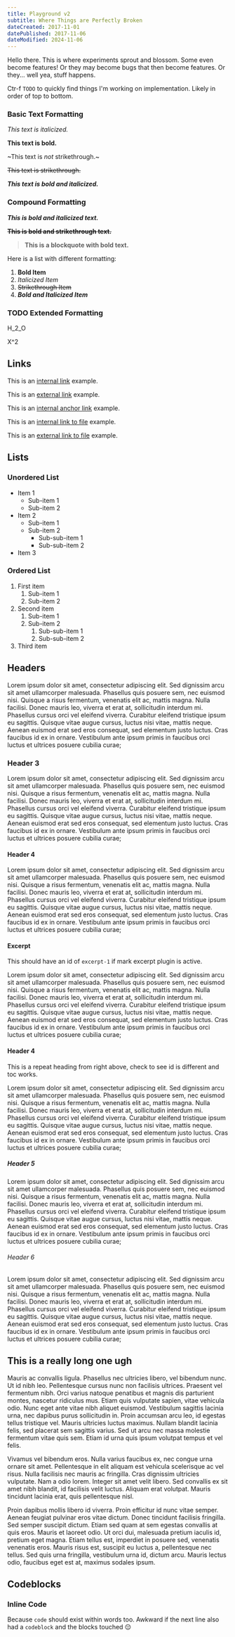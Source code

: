 ```yaml
---
title: Playground v2
subtitle: Where Things are Perfectly Broken
dateCreated: 2017-11-01
datePublished: 2017-11-06
dateModified: 2024-11-06
---
```


Hello there. This is where experiments sprout and blossom. Some even become features! Or they may become bugs that then
become features. Or they... well yea, stuff happens.

Ctr-f `TODO` to quickly find things I'm working on implementation. Likely in order of top to bottom.

### Basic Text Formatting

_This text is italicized._

**This text is bold.**

~This text is _not_ strikethrough.~

~~This text is strikethrough.~~

_**This text is bold and italicized.**_

### Compound Formatting

**_This is bold and italicized text._**

~~**This is bold and strikethrough text.**~~

> **This is a blockquote with bold text.**

Here is a list with different formatting:

1. **Bold Item**
2. _Italicized Item_
3. ~~Strikethrough Item~~
4. **_Bold and Italicized Item_**

### TODO Extended Formatting

H_2_O

X^2

## Links

This is an [internal link](/writings) example.

This is an [external link](https://google.com) example.

This is an [internal anchor link](#links) example.

This is an [internal link to file](/floating-cogs.svg) example.

This is an [external link to file](https://google.com/example.pdf) example.

## Lists

### Unordered List

- Item 1
  - Sub-item 1
  - Sub-item 2
- Item 2
  - Sub-item 1
  - Sub-item 2
    - Sub-sub-item 1
    - Sub-sub-item 2
- Item 3

### Ordered List

1. First item
   1. Sub-item 1
   2. Sub-item 2
2. Second item
   1. Sub-item 1
   2. Sub-item 2
      1. Sub-sub-item 1
      2. Sub-sub-item 2
3. Third item

## Headers

Lorem ipsum dolor sit amet, consectetur adipiscing elit. Sed dignissim arcu sit amet ullamcorper malesuada. Phasellus quis posuere sem, nec euismod nisi. Quisque a risus fermentum, venenatis elit ac, mattis magna. Nulla facilisi. Donec mauris leo, viverra et erat at, sollicitudin interdum mi. Phasellus cursus orci vel eleifend viverra. Curabitur eleifend tristique ipsum eu sagittis. Quisque vitae augue cursus, luctus nisi vitae, mattis neque. Aenean euismod erat sed eros consequat, sed elementum justo luctus. Cras faucibus id ex in ornare. Vestibulum ante ipsum primis in faucibus orci luctus et ultrices posuere cubilia curae;

### Header 3

Lorem ipsum dolor sit amet, consectetur adipiscing elit. Sed dignissim arcu sit amet ullamcorper malesuada. Phasellus quis posuere sem, nec euismod nisi. Quisque a risus fermentum, venenatis elit ac, mattis magna. Nulla facilisi. Donec mauris leo, viverra et erat at, sollicitudin interdum mi. Phasellus cursus orci vel eleifend viverra. Curabitur eleifend tristique ipsum eu sagittis. Quisque vitae augue cursus, luctus nisi vitae, mattis neque. Aenean euismod erat sed eros consequat, sed elementum justo luctus. Cras faucibus id ex in ornare. Vestibulum ante ipsum primis in faucibus orci luctus et ultrices posuere cubilia curae;

#### Header 4

Lorem ipsum dolor sit amet, consectetur adipiscing elit. Sed dignissim arcu sit amet ullamcorper malesuada. Phasellus quis posuere sem, nec euismod nisi. Quisque a risus fermentum, venenatis elit ac, mattis magna. Nulla facilisi. Donec mauris leo, viverra et erat at, sollicitudin interdum mi. Phasellus cursus orci vel eleifend viverra. Curabitur eleifend tristique ipsum eu sagittis. Quisque vitae augue cursus, luctus nisi vitae, mattis neque. Aenean euismod erat sed eros consequat, sed elementum justo luctus. Cras faucibus id ex in ornare. Vestibulum ante ipsum primis in faucibus orci luctus et ultrices posuere cubilia curae;

#### Excerpt

This should have an id of `excerpt-1` if mark excerpt plugin is active.

Lorem ipsum dolor sit amet, consectetur adipiscing elit. Sed dignissim arcu sit amet ullamcorper malesuada. Phasellus quis posuere sem, nec euismod nisi. Quisque a risus fermentum, venenatis elit ac, mattis magna. Nulla facilisi. Donec mauris leo, viverra et erat at, sollicitudin interdum mi. Phasellus cursus orci vel eleifend viverra. Curabitur eleifend tristique ipsum eu sagittis. Quisque vitae augue cursus, luctus nisi vitae, mattis neque. Aenean euismod erat sed eros consequat, sed elementum justo luctus. Cras faucibus id ex in ornare. Vestibulum ante ipsum primis in faucibus orci luctus et ultrices posuere cubilia curae;

#### Header 4

This is a repeat heading from right above, check to see id is different and toc works.

Lorem ipsum dolor sit amet, consectetur adipiscing elit. Sed dignissim arcu sit amet ullamcorper malesuada. Phasellus quis posuere sem, nec euismod nisi. Quisque a risus fermentum, venenatis elit ac, mattis magna. Nulla facilisi. Donec mauris leo, viverra et erat at, sollicitudin interdum mi. Phasellus cursus orci vel eleifend viverra. Curabitur eleifend tristique ipsum eu sagittis. Quisque vitae augue cursus, luctus nisi vitae, mattis neque. Aenean euismod erat sed eros consequat, sed elementum justo luctus. Cras faucibus id ex in ornare. Vestibulum ante ipsum primis in faucibus orci luctus et ultrices posuere cubilia curae;

##### Header 5

Lorem ipsum dolor sit amet, consectetur adipiscing elit. Sed dignissim arcu sit amet ullamcorper malesuada. Phasellus quis posuere sem, nec euismod nisi. Quisque a risus fermentum, venenatis elit ac, mattis magna. Nulla facilisi. Donec mauris leo, viverra et erat at, sollicitudin interdum mi. Phasellus cursus orci vel eleifend viverra. Curabitur eleifend tristique ipsum eu sagittis. Quisque vitae augue cursus, luctus nisi vitae, mattis neque. Aenean euismod erat sed eros consequat, sed elementum justo luctus. Cras faucibus id ex in ornare. Vestibulum ante ipsum primis in faucibus orci luctus et ultrices posuere cubilia curae;

###### Header 6

Lorem ipsum dolor sit amet, consectetur adipiscing elit. Sed dignissim arcu sit amet ullamcorper malesuada. Phasellus quis posuere sem, nec euismod nisi. Quisque a risus fermentum, venenatis elit ac, mattis magna. Nulla facilisi. Donec mauris leo, viverra et erat at, sollicitudin interdum mi. Phasellus cursus orci vel eleifend viverra. Curabitur eleifend tristique ipsum eu sagittis. Quisque vitae augue cursus, luctus nisi vitae, mattis neque. Aenean euismod erat sed eros consequat, sed elementum justo luctus. Cras faucibus id ex in ornare. Vestibulum ante ipsum primis in faucibus orci luctus et ultrices posuere cubilia curae;

## This is a really long one ugh

Mauris ac convallis ligula. Phasellus nec ultricies libero, vel bibendum nunc. Ut id nibh leo. Pellentesque cursus nunc non facilisis ultrices. Praesent vel fermentum nibh. Orci varius natoque penatibus et magnis dis parturient montes, nascetur ridiculus mus. Etiam quis vulputate sapien, vitae vehicula odio. Nunc eget ante vitae nibh aliquet euismod. Vestibulum sagittis lacinia urna, nec dapibus purus sollicitudin in. Proin accumsan arcu leo, id egestas tellus tristique vel. Mauris ultricies luctus maximus. Nullam blandit lacinia felis, sed placerat sem sagittis varius. Sed ut arcu nec massa molestie fermentum vitae quis sem. Etiam id urna quis ipsum volutpat tempus et vel felis.

Vivamus vel bibendum eros. Nulla varius faucibus ex, nec congue urna ornare sit amet. Pellentesque in elit aliquam est vehicula scelerisque ac vel risus. Nulla facilisis nec mauris ac fringilla. Cras dignissim ultricies vulputate. Nam a odio lorem. Integer sit amet velit libero. Sed convallis ex sit amet nibh blandit, id facilisis velit luctus. Aliquam erat volutpat. Mauris tincidunt lacinia erat, quis pellentesque nisl.

Proin dapibus mollis libero id viverra. Proin efficitur id nunc vitae semper. Aenean feugiat pulvinar eros vitae dictum. Donec tincidunt facilisis fringilla. Sed semper suscipit dictum. Etiam sed quam at sem egestas convallis at quis eros. Mauris et laoreet odio. Ut orci dui, malesuada pretium iaculis id, pretium eget magna. Etiam tellus est, imperdiet in posuere sed, venenatis venenatis eros. Mauris risus est, suscipit eu luctus a, pellentesque nec tellus. Sed quis urna fringilla, vestibulum urna id, dictum arcu. Mauris lectus odio, faucibus eget est at, maximus sodales ipsum.

## Codeblocks

### Inline Code

Because `code` should exist within words too. Awkward if the next line also had a `codeblock` and the blocks touched :pensive:
